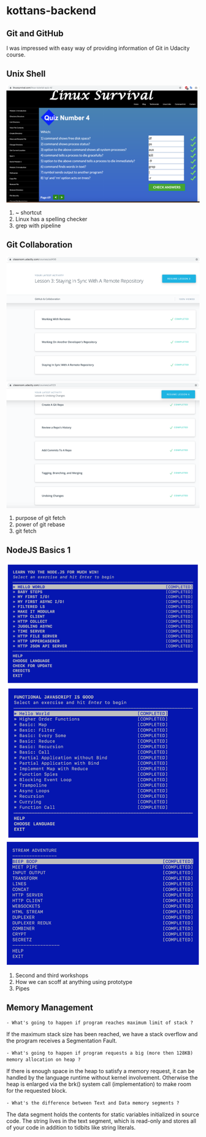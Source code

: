 # kottans-backend
## Git and GitHub
I was impressed with easy way of providing information of Git in Udacity course.

## Unix Shell

![](task_unix_shell/image.png)

1. ~ shortcut
2. Linux has a spelling checker
3. grep with pipeline

## Git Collaboration

![](task_git_collaboration/github_collaboration_results_1.png)
![](task_git_collaboration/github_collaboration_results_2.png)

1. purpose of git fetch
2. power of git rebase
3. git fetch

## NodeJS Basics 1

![](node_basic_1/node-basics-1.png)
![](node_basic_1/node-basics-2.png)
![](node_basic_1/node-basics-3.png)

1. Second and third workshops
2. How we can scoff at anything using prototype
3. Pipes

## Memory Management

`- What's going to happen if program reaches maximum limit of stack ?`

If the maximum stack size has been reached, we have a stack overflow and the program receives a Segmentation Fault.


`- What's going to happen if program requests a big (more then 128KB) memory allocation on heap ?`

If there is enough space in the heap to satisfy a memory request, it can be handled by the language runtime without kernel involvement. Otherwise the heap is enlarged via the brk() system call (implementation) to make room for the requested block. 


`- What's the difference between Text and Data memory segments ?`

The data segment holds the contents for static variables initialized in source code.
The string lives in the text segment, which is read-only and stores all of your code in addition to tidbits like string literals. 